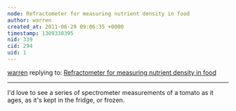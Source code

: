 ```yaml
---
node: Refractometer for measuring nutrient density in food
author: warren
created_at: 2011-06-29 09:06:35 +0000
timestamp: 1309338395
nid: 339
cid: 294
uid: 1
---
```




[warren](../profile/warren) replying to: [Refractometer for measuring nutrient density in food](../notes/liz/6-7-2011/refractometer-measuring-nutrient-density)

----
I'd love to see a series of spectrometer measurements of a tomato as it ages, as it's kept in the fridge, or frozen.